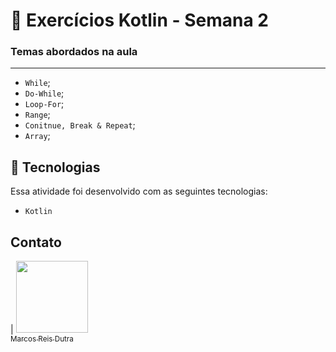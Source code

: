 # :memo: Exercícios Kotlin - Semana 2

### Temas abordados na aula
<hr>

- ``While``;
- ``Do-While``;
- ``Loop-For``;
- ``Range``;
- ``Conitnue, Break & Repeat``;
- ``Array``;


## 🚀 Tecnologias

Essa atividade foi desenvolvido com as seguintes tecnologias:

- ``Kotlin``

## Contato

| [<img src="https://avatars.githubusercontent.com/u/112917982?v=4" width=115><br><sub>Marcos Reis Dutra</sub>](https://github.com/Marqueba)
